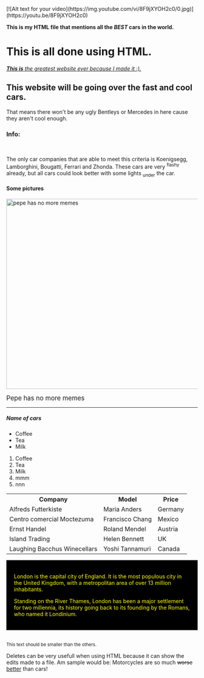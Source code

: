 <html>
<head>
<title> BEST WEBSITE </title>
</head>
<body>
<br><br><br>
[![Alt text for your video](https://img.youtube.com/vi/8F9jXYOH2c0/0.jpg)](https://youtu.be/8F9jXYOH2c0)
<p><b> This is my HTML file that mentions all the <em>BEST</em> cars in the world. </b></p>
<h1> This is all done using HTML. </h1>
<p><u><i> <strong>This is</strong> the greatest website ever because I made it :).</i></u></p>
<h2> This website will be going over the fast and cool cars. </h2>
<p> That means there won't be any ugly Bentleys or Mercedes in here cause they aren't cool enough. </p>
<h3> Info: </h3><br>
<p> The only car companies that are able to meet this criteria is Koenigsegg, Lamborghini, Bougatti, Ferrari and Zhonda. These cars are very  <sup>flashy</sup> already, but all cars could look better with some lights <sub>under</sub> the car.</p>
<h4> Some pictures </h4>
<img src="http://www.kappit.com/img/pics/201603_1131_bfdcb_sm.png" alt="pepe has no more memes" style="width:750px;height:500px;">
<p><big> Pepe has no more memes </big></p>
<hr>

<h5> Name of cars </h5>

<ul>
  <li>Coffee</li>
  <li>Tea</li>
  <li>Milk</li>
</ul>

<ol>
  <li>Coffee</li>
  <li>Tea</li>
  <li>Milk</li>
  <li>mmm</li>
  <li>nnn</li>
</ol>

<table>
  <tr>
    <th>Company</th>
    <th>Model</th>
    <th>Price</th>
  </tr>
  <tr>
    <td>Alfreds Futterkiste</td>
    <td>Maria Anders</td>
    <td>Germany</td>
  </tr>
  <tr>
    <td>Centro comercial Moctezuma</td>
    <td>Francisco Chang</td>
    <td>Mexico</td>
  </tr>
  <tr>
    <td>Ernst Handel</td>
    <td>Roland Mendel</td>
    <td>Austria</td>
  </tr>
  <tr>
    <td>Island Trading</td>
    <td>Helen Bennett</td>
    <td>UK</td>
  </tr>
  <tr>
    <td>Laughing Bacchus Winecellars</td>
    <td>Yoshi Tannamuri</td>
    <td>Canada</td>
  </tr>
  <tr>
</table>


<div style="background-color:black;color:yellow;padding:20px;">
  <p>London is the capital city of England. It is the most populous city in the United Kingdom, with a metropolitan area of over 13 million inhabitants.</p>
  <p>Standing on the River Thames, London has been a major settlement for two millennia, its history going back to its founding by the Romans, who named it Londinium.</p>
</div>

<br>
<p><small> This text should be smaller than the others. </small></p>
<p> Deletes can be very usefull when using HTML because it can show the edits made to a file. Am sample would be: Motorcycles are so much <del>worse</del> <ins>better</ins> than cars!</p>
</body>
</html>
